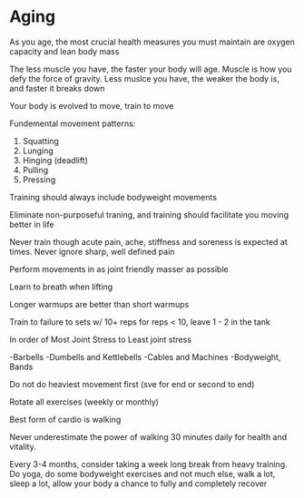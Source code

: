 # Aging

As you age, the most crucial health measures 
you must maintain are oxygen capacity and lean body mass

The less muscle you have, the faster your body will
age. Muscle is how you defy the force of gravity.
Less muslce you have, the weaker the body is, and faster
it breaks down

Your body is evolved to move, train to move

Fundemental movement patterns:

1. Squatting
1. Lunging
1. Hinging (deadlift)
1. Pulling
1. Pressing

Training should always include bodyweight movements

Eliminate non-purposeful traning, and training should
facilitate you moving better in life

Never train though acute pain, ache, stiffness and soreness is
expected at times. Never ignore sharp, well defined pain

Perform movements in as joint friendly masser as possible

Learn to breath when lifting

Longer warmups are better than short warmups

Train to failure to sets w/ 10+ reps
for reps < 10, leave 1 - 2 in the tank

In order of Most Joint Stress to Least joint stress

-Barbells
-Dumbells and Kettlebells
-Cables and Machines
-Bodyweight, Bands

Do not do heaviest movement first (sve for end or second to end)

Rotate all exercises (weekly or monthly)

Best form of cardio is walking

Never underestimate the power of walking 
30 minutes daily for health and vitality.

Every 3-4 months, consider taking a week long break from heavy training. Do yoga, do some bodyweight exercises and not much else, 
walk a lot, sleep a lot, allow your body a chance to fully and completely recover
